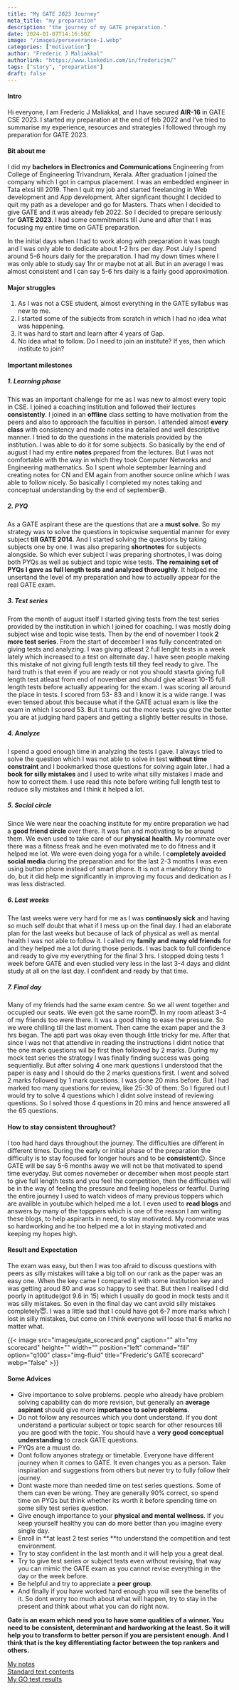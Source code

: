 ```yaml
---
title: "My GATE 2023 Journey"
meta_title: "my preparation"
description: "the journey of my GATE preparation."
date: 2024-01-07T14:16:50Z
image: "/images/perseverance-1.webp"
categories: ["motivation"]
author: "Frederic J Maliakkal"
authorlink: "https://www.linkedin.com/in/fredericjm/"
tags: ["story", "preparation"]
draft: false
---
```


#### Intro

Hi everyone, I am Frederic J Maliakkal, and I have secured **AIR-16** in GATE CSE 2023. I started my preparation at the end of feb 2022 and I’ve tried to summarise my experience, resources and strategies I followed through my preparation for GATE 2023.

#### Bit about me 

I did my **bachelors in Electronics and Communications** Engineering from College of Engineering Trivandrum, Kerala. After graduation I joined the company which I got in campus placement. I was an embedded engineer in Tata elxsi till 2019. Then I quit my job and started freelancing in Web development and App development. After signficant thought I decided to quit my path as a developer and go for Masters. Thats when I decided to give GATE and it was already feb 2022. So I decided to prepare seriously for **GATE 2023**. I had some commitments till June and after that I was focusing my entire time on GATE preparation.

In the initial days when I had to work along with preparation it was tough and I was only able to dedicate about 1-2 hrs per day. Post July I spend around 5-6 hours daily for the preparation. I had my down times where I was only able to study say 1hr or maybe not at all. But in an average I was almost consistent and I can say 5-6 hrs daily is a fairly good approximation.

#### Major struggles

1. As I was not a CSE student, almost everything in the GATE syllabus was new to me.
2. I started some of the subjects from scratch in which I had no idea what was happening.
3. It was hard to start and learn after 4 years of Gap.
4. No idea what to follow. Do I need to join an institute? If yes, then which institute to join?


#### Important milestones

##### 1. Learning phase

This was an important challenge for  me as I was new to almost every topic in CSE. I joined a coaching institution and followed their lectures **consistently**. I joined in an **offline** class setting to have motivation from the peers and also to approach the faculties in person. I attended almost **every class** with consistency and made notes ina detailed and well descriptive manner. I tried to do the questions in the materials provided by the institution. I was able to do it for some subjects. So basically by the end of august I had my entire **notes** prepared from the lectures. But I was not comfortable with the way in which they took Computer Networks and Engineering mathematics. So I spent whole september learning and creating notes for CN and EM again from another source online which I was able to follow nicely.
So basically I completed my notes taking and conceptual understanding by the end of september😅.

##### 2. PYQ

As a GATE aspirant these are the questions that are a **must solve**. So my strategy was to solve the questions in topicwise sequential manner for evey subject **till GATE 2014**. And I started solving the questions by taking subjects one by one. I was also preparing **shortnotes** for subjects alongside. So which ever subject I was preparing shortnotes, I was doing both PYQs as well as subject and topic wise tests.
**The remaining set of PYQs I gave as full length tests and analyzed thoroughly**. It helped me unsertand the level of my preparation and how to actually appear for the real GATE exam. 

##### 3. Test series

From the month of august itself I started giving tests from the test series provided by the institution in which I joined for coaching. I was mostly doing subject wise and topic wise tests. Then by the end of november I took **2 more test series**. From the start of december I was fully concentrated on giving tests and analyzing. I was giving atleast 2 full lenght tests in a week lately which increased to a test on alternate day. I have seen people making this mistake of not giving full length tests till they feel ready to give. The hard truth is that even if you are ready or not you should stasrta giving full length test atleast from end of november and should give atleast 10-15 full length tests before actually appearing for the exam. I was scoring all around the place in tests. I scored from 53- 83 and I know it is a wide range. I was even tensed about this because what if the GATE actual exam is like the exam in which I scored 53. But it turns out the more tests you give the better you are at judging hard papers and getting a slightly better results in those.

##### 4. Analyze

I spend a good enough time in analyzing the tests I gave. I always tried to solve the question which I was not able to solve in test **without time constraint** and I bookmarked those questions for solving again later. I had a **book for silly mistakes** and I used to write what silly mistakes I made and how to correct them. I use read this note before writing full length test to reduce silly mistakes and I think it helped a lot.

##### 5. Social circle

Since We were near the coaching institute for my entire preparation we had a **good friend circle** over there. It was fun and motivating to be around them. We even used to take care of our **physical health**. My roommate over there was a fitness freak and he even motivated me to do fitness and it helped me lot. We were even doing yoga for a while. 
I c**ompletely avoided social media** during the preparation and for the last 2-3 months I was even using button phone instead of smart phone. It is not a mandatory thing to do, but it did help me significantly in improving my focus and dedication as I was less distracted.

##### 6. Last weeks

The last weeks were very hard for me as I was **continuosly sick** and having so much self doubt that what if I mess up on the final day. I had an elaborate plan for the last weeks but because of lack of physical as well as mental health I was not able to follow it. I called my **family and many old friends** for and they helped me a lot during those periods. I was back to full confidence and ready to give my everything for the final 3 hrs. I stopped doing tests 1 week before GATE and even studied very less in the last 3-4 days and didnt study at all on the last day. I confident and ready by that time.

##### 7. Final day

Many of my friends had the same exam centre. So we all went together and occupied our seats. We even got the same room😇. In my room atleast 3-4 of my friends too were there. It was a good thing to ease the pressure. So we were chilling till the last moment. Then came the exam paper and the 3 hrs began. The apti part was okay even though little tricky for me. After that since I was not that attendive in reading the instructions I didnt notice that the one mark questions wil be first then followed by 2 marks. During my mock test series the strategy I was finally finding success was going sequentially. But after solving 4 one mark questions I understood that the paper is easy and I should do the 2 marks questions first. I went and solved 2 marks followed by 1 mark questions. I was done 20 mins before. But I had marked too many questions for review, like 25-30 of them. So I figured out I would try to solve 4 questions which I didnt solve instead of reviewing questions. So I solved those 4 questions in 20 mins and hence answered all the 65 questions.

#### How to stay consistent throughout?

I too had hard days throughout the journey. The difficulties are different in different times. During the early or initial phase of the preparation the difficulty is to stay focused for longer hours and to be **consistent**😐. Since GATE will be say 5-6 months away we will not be that motivated to spend time everyday. But comes novemeber or december when most people start to give full length tests and you feel the competition, then the difficulties will be in the way of feeling the pressure and feeling hopeless or fearful. 
During the entire journey I used to watch videos of many previous toppers which are availble in youtube which helped me a lot. I even used to **read blogs** and answers by many of the topppers which is one of the reason I am writing these blogs, to help aspirants in need, to stay motivated. My  roommate was so hardworking and he too helped me a lot in staying motivated and keeping my hopes high.

#### Result and Expectation

The exam was easy, but then I was too afraid to discuss questions with peers as silly mistakes will take a big toll on our rank as the paper was an easy one. When the key came I compared it with some institution key and was getting aroud 80 and was so happy to see that. But then I realised I did poorly in aptitude(got 9.6 in 15) which I usually do good in mock tests and it was silly mistakes. So even in the final day we cant avoid silly mistakes completely😇. I was a little sad that I could have got 6-7 more marks which I lost in silly mistakes, but come on I think everyone will loose that 6 marks no matter what.

{{< image src="images/gate_scorecard.png" caption="" alt="my scorecard" height="" width="" position="left" command="fill" option="q100" class="img-fluid" title="Frederic's GATE scorecard"  webp="false" >}}

#### Some Advices

- Give importance to solve problems. people who already have problem solving capability can do more revision, but generally an **average aspirant** should give more **importance to solve problems**.
- Do not follow any resources which you dont understand. If you dont understand a particular subject or topic search for other resources till you are good with the topic. You should have a **very good conceptual understanding** to crack GATE questions.
- PYQs are a muust do.
- Dont follow anyones strategy or timetable. Everyone have different journey when it comes to GATE. It even changes you as a person. Take inspiration and suggestions from others but never try to fully follow their journey.
- Dont waste more than needed time on test series questions. Some of them can even be wrong. They are generally 90% correct, so spend time on PYQs but think whether its worth it before spending time on some silly test series question.
- Give enough importance to your **physical and mental wellness**. If you keep yourself healthy you can do more better than you imagine every single day.
-  Enroll in **at least 2 test series **to understand the competition and test environment.
- Try to stay confident in the last month and it will help you a great deal. 
- Try to give test series or subject tests even without revising, that way you can mimic the GATE exam as you cannot revise everything in the day or the week before.
- Be helpful and try to appreciate a **peer group**.
- And finally if you have worked hard enough you will see the benefits of it. So dont worry too much about what will happen, try to stay in the present and think about what you can do right now.

**Gate is an exam which need you to have some qualities of a winner. You need to be consistent, determinant and hardworking at the least. So it will help you to transform to better person if you are persistent enough. And I think that is the key differentiating factor between the top rankers and others.**


[My notes](https://drive.google.com/drive/folders/1PYKL9A2hrYe7e3xVpOLb_TCC_EBA7Lay?usp=drive_link) <br>
[Standard text contents](https://drive.google.com/drive/folders/13p6uRUldacEU-6t912yMqVnIvQphCBjI?usp=drive_link) <br>
[My GO test results](https://drive.google.com/drive/folders/17tDUkjoz_MtUyHsmDjT-vlhtevcdr0K3?usp=sharing) <br>
